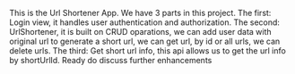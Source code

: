 This is the Url Shortener App. We have 3 parts in this project. 
The first: Login view, it handles user authentication and authorization. 
The second: UrlShortener, it is built on CRUD oparations, we can add user data with original url to generate a short url, we can get url, by id or all urls, we can delete urls.
The third: Get short url info, this api allows us to get the url info by shortUrlId.
Ready do discuss further enhancements
